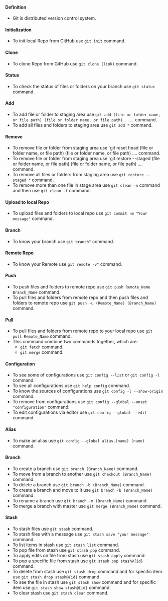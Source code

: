 #### Definition
+ Git is distributed version control system.
#### Initialization
+ To init local Repo from GitHub use `git init` command. 
#### Clone
+ To clone Repo from GitHub use `git clone (link)` command. 
#### Status
+ To check the status of files or folders on your branch use `git status` command.
#### Add
+ To add file or folder to staging area use `git add (file or folder name, or file path) (file or folder name, or file path) ....` command.
+ To add all files and folders to staging area use `git add *` command.
#### Remove
+ To remove file or folder from staging area use `git reset head (file or folder name, or file path) (file or folder name, or file path) .... command.
+ To remove file or folder from staging area use `git restore --staged (file or folder name, or file path) (file or folder name, or file path) .... command.
+ To remove all files or folders from staging area use `git restore --staged *` command.
+ To remove more than one file in stage area use `git clean -n` command and then use `git clean -f` command.
#### Upload to local Repo
+ To upload files and folders to local repo use `git commit -m "Your message"` command.
#### Branch
+ To know your branch use `git branch"` command.
#### Remote Repo
+ To know your Remote use `git remote -v"` command.
#### Push
+ To push files and folders to remote repo use `git push Remote_Name Branch_Name` command.
+ To pull files and folders from remote repo and then push files and folders to remote repo use `git push -u (Remote_Name) (Branch_Name)` command.
#### Pull
+ To pull files and folders from remote repo to your local repo use `git pull Remote_Name` command.
+ This command combine two commands together, which are:
	+ `git fetch` command.
	+ `git merge` command.
#### Configuration
+ To see some of configurations use `git config --list` or `git config -l` command.
+ To see all configurations use `git help config` command.
+ To know the sources of configurations use `git config -l --show-origin` command.
+ To remove from configurations use `git config --global --unset "configuration"` command.
+ To edit configurations via editor use `git config --global --edit` command.
#### Alias
+ To make an alias use `git config --global alias.(name) (name)` command.
#### Branch
+ To create a branch use `git branch (Branch_Name)` command.
+ To move from a branch to another use `git checkout (Branch_Name)` command.
+ To delete a branch use `git branch -b (Branch_Name)` command.
+ To create a branch and move to it use `git branch -b (Branch_Name)` command.
+ To rename a branch use `git branch -m (Branch_Name)` command.
+ To merge a branch with master use `git merge (Branch_Name)` command.
#### Stash
+ To stash files use `git stash` command.
+ To stash files with a message use `git stash save "your message"` command.
+ To list items in stash use `git stash list` command.
+ To pop file from stash use `git stash pop` command.
+ To apply edits on file from stash use `git stash apply` command.
+ To pop a specific file from stash use `git stash pop stash@{id}` command.
+ To delete from stash use `git stash drop` command and for specific item use `git stash drop stash@{id}` command.
+ To see the file in stash use `git stash show` command and for specific item use `git stash show stash@{id}` command.
+ To clear stash use `git stash clear` command.